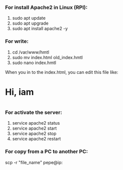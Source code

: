 ### For install Apache2 in Linux (RPI):

1) sudo apt update
2) sudo apt upgrade
3) sudo apt install apache2 -y

### For write:

1) cd /var/www/hmtl
2) sudo mv index.html old_index.hmtl
3) sudo nano index.hmtl

When you in to the index.html, you can edit this file like:

<h1> Hi, iam <h1>

### For activate the server:

1) service apache2 status
2) service apache2 start
3) service apache2 stop
4) service apache2 restart


### For copy from a PC to another PC:

scp -r "file_name" pepe@ip: 
